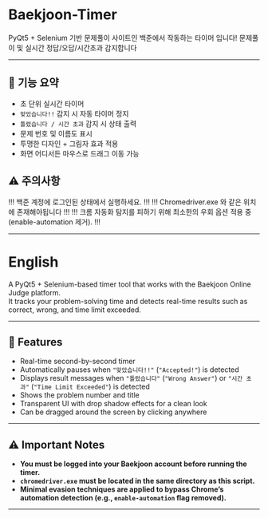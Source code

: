 # Baekjoon-Timer
PyQt5 + Selenium 기반 문제풀이 사이트인 백준에서 작동하는 타이머 입니다! 문제풀이 및 실시간 정답/오답/시간초과 감지합니다

---

## 🔧 기능 요약

- 초 단위 실시간 타이머
- `맞았습니다!!` 감지 시 자동 타이머 정지
- `틀렸습니다 / 시간 초과` 감지 시 상태 출력
- 문제 번호 및 이름도 표시
- 투명한 디자인 + 그림자 효과 적용
- 화면 어디서든 마우스로 드래그 이동 가능

## ⚠️ 주의사항

!!! 백준 계정에 로그인된 상태에서 실행하세요. !!!
!!! Chromedriver.exe 와 같은 위치에 존재해야됩니다 !!!
!!! 크롬 자동화 탐지를 피하기 위해 최소한의 우회 옵션 적용 중 (enable-automation 제거). !!!

---

# English

A PyQt5 + Selenium-based timer tool that works with the Baekjoon Online Judge platform.  
It tracks your problem-solving time and detects real-time results such as correct, wrong, and time limit exceeded.

---

## 🔧 Features

- Real-time second-by-second timer
- Automatically pauses when `"맞았습니다!!"` (`"Accepted!"`) is detected
- Displays result messages when `"틀렸습니다"` (`"Wrong Answer"`) or `"시간 초과"` (`"Time Limit Exceeded"`) is detected
- Shows the problem number and title
- Transparent UI with drop shadow effects for a clean look
- Can be dragged around the screen by clicking anywhere

---

## ⚠️ Important Notes

- **You must be logged into your Baekjoon account before running the timer.**
- **`chromedriver.exe` must be located in the same directory as this script.**
- **Minimal evasion techniques are applied to bypass Chrome’s automation detection (e.g., `enable-automation` flag removed).**

---
